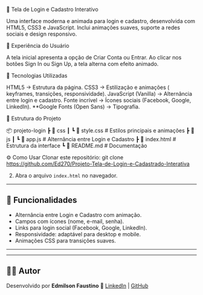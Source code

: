 🔐 Tela de Login e Cadastro Interativo

Uma interface moderna e animada para login e cadastro, desenvolvida com HTML5, CSS3 e JavaScript.
Inclui animações suaves, suporte a redes sociais e design responsivo.

📸 Experiência do Usuário

A tela inicial apresenta a opção de Criar Conta ou Entrar.
Ao clicar nos botões Sign In ou Sign Up, a tela alterna com efeito animado.

🚀 Tecnologias Utilizadas

HTML5 → Estrutura da página.
CSS3 → Estilização e animações ( keyframes, transições, responsividade).
JavaScript (Vanilla) → Alternância entre login e cadastro.
Fonte incrível → Ícones sociais (Facebook, Google, LinkedIn).
**Google Fonts (Open Sans) → Tipografia.

📂 Estrutura do Projeto

📦 projeto-login
┣ 📂 css
┃ ┗ 📜 style.css     # Estilos principais e animações
┣ 📂 js
┃ ┗ 📜 app.js        # Alternância entre Login e Cadastro
┣ 📜 index.html       # Estrutura da interface
┗ 📜 README.md        # Documentação

⚙️ Como Usar
Clonar este repositório:
git clone https://github.com/Ed270/Projeto-Tela-de-Login-e-Cadastrado-Interativa

2. Abra o arquivo `index.html` no navegador.

---

## 🎨 Funcionalidades

* Alternância entre Login e Cadastro com animação.
* Campos com ícones (nome, e-mail, senha).
* Links para login social (Facebook, Google, LinkedIn).
* Responsividade: adaptável para desktop e mobile.
* Animações CSS para transições suaves.

---




---

## 👨‍💻 Autor

Desenvolvido por **Edmilson Faustino** 🚀
[LinkedIn](https://www.linkedin.com/in/faustinoit) | [GitHub](https://github.com/Ed270)
